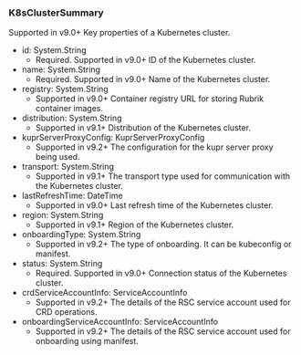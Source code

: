 ### K8sClusterSummary
Supported in v9.0+
  Key properties of a Kubernetes cluster.

- id: System.String
  - Required. Supported in v9.0+
  ID of the Kubernetes cluster.
- name: System.String
  - Required. Supported in v9.0+
  Name of the Kubernetes cluster.
- registry: System.String
  - Supported in v9.0+
  Container registry URL for storing Rubrik container images.
- distribution: System.String
  - Supported in v9.1+
  Distribution of the Kubernetes cluster.
- kuprServerProxyConfig: KuprServerProxyConfig
  - Supported in v9.2+
  The configuration for the kupr server proxy being used.
- transport: System.String
  - Supported in v9.1+
  The transport type used for communication with the Kubernetes cluster.
- lastRefreshTime: DateTime
  - Supported in v9.0+
  Last refresh time of the Kubernetes cluster.
- region: System.String
  - Supported in v9.1+
  Region of the Kubernetes cluster.
- onboardingType: System.String
  - Supported in v9.2+
  The type of onboarding. It can be kubeconfig or manifest.
- status: System.String
  - Required. Supported in v9.0+
  Connection status of the Kubernetes cluster.
- crdServiceAccountInfo: ServiceAccountInfo
  - Supported in v9.2+
  The details of the RSC service account used for CRD operations.
- onboardingServiceAccountInfo: ServiceAccountInfo
  - Supported in v9.2+
  The details of the RSC service account used for onboarding using manifest.
